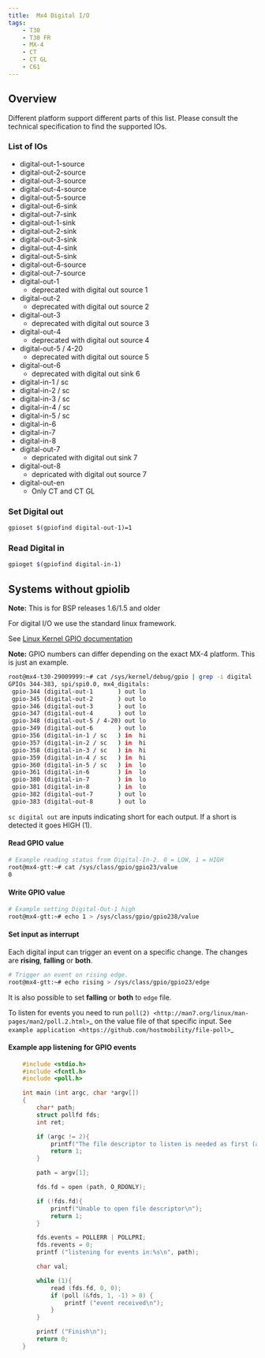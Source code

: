 ```yaml
---
title:  Mx4 Digital I/O
tags:
    - T30
    - T30 FR
    - MX-4
    - CT
    - CT GL
    - C61
---
```

## Overview 
Different platform support different parts of this list. Please consult the technical specification to find the supported IOs.

### List of IOs
- digital-out-1-source
- digital-out-2-source
- digital-out-3-source
- digital-out-4-source
- digital-out-5-source
- digital-out-6-sink 
- digital-out-7-sink 
- digital-out-1-sink 
- digital-out-2-sink 
- digital-out-3-sink 
- digital-out-4-sink 
- digital-out-5-sink 
- digital-out-6-source
- digital-out-7-source
- digital-out-1
    - deprecated with digital out source 1
- digital-out-2
    - deprecated with digital out source 2
- digital-out-3
    - deprecated with digital out source 3
- digital-out-4
    - deprecated with digital out source 4
- digital-out-5 / 4-20
    - deprecated with digital out source 5
- digital-out-6
    - deprecated with digital out sink 6
- digital-in-1 / sc
- digital-in-2 / sc
- digital-in-3 / sc
- digital-in-4 / sc
- digital-in-5 / sc
- digital-in-6
- digital-in-7
- digital-in-8
- digital-out-7
    - depricated with digital out sink 7
- digital-out-8
    - depricated with digital out source 7
- digital-out-en 
    - Only CT and CT GL

### Set Digital out 
```bash
gpioset $(gpiofind digital-out-1)=1
```

### Read Digital in
```bash
gpioget $(gpiofind digital-in-1)
```

## Systems without gpiolib

**Note:** This is for BSP releases 1.6/1.5 and older

For digital I/O we use the standard linux framework.

See [Linux Kernel GPIO documentation](https://www.kernel.org/doc/Documentation/gpio/)

**Note:** GPIO numbers can differ depending on the exact MX-4 platform. This is just an example.

```bash
root@mx4-t30-29009999:~# cat /sys/kernel/debug/gpio | grep -i digital
GPIOs 344-383, spi/spi0.0, mx4_digitals:
 gpio-344 (digital-out-1       ) out lo
 gpio-345 (digital-out-2       ) out lo
 gpio-346 (digital-out-3       ) out lo
 gpio-347 (digital-out-4       ) out lo
 gpio-348 (digital-out-5 / 4-20) out lo
 gpio-349 (digital-out-6       ) out lo
 gpio-356 (digital-in-1 / sc   ) in  hi
 gpio-357 (digital-in-2 / sc   ) in  hi
 gpio-358 (digital-in-3 / sc   ) in  hi
 gpio-359 (digital-in-4 / sc   ) in  hi
 gpio-360 (digital-in-5 / sc   ) in  lo
 gpio-361 (digital-in-6        ) in  lo
 gpio-380 (digital-in-7        ) in  lo
 gpio-381 (digital-in-8        ) in  lo
 gpio-382 (digital-out-7       ) out lo
 gpio-383 (digital-out-8       ) out lo
```

`sc digital out` are inputs indicating short for each output. If a short is detected it goes HIGH (1).

#### Read GPIO value

```bash
# Example reading status from Digital-In-2. 0 = LOW, 1 = HIGH
root@mx4-gtt:~# cat /sys/class/gpio/gpio23/value
0
```

#### Write GPIO value

```bash
# Example setting Digital-Out-1 high
root@mx4-gtt:~# echo 1 > /sys/class/gpio/gpio238/value
```

#### Set input as interrupt

Each digital input can trigger an event on a specific change. The changes are **rising**, **falling** or **both**.

```bash
# Trigger an event on rising edge.
root@mx4-gtt:~# echo rising > /sys/class/gpio/gpio23/edge
```

It is also possible to set **falling** or **both** to `edge` file.

To listen for events you need to run `poll(2) <http://man7.org/linux/man-pages/man2/poll.2.html>`_ on the value file of that specific input. See `example application <https://github.com/hostmobility/file-poll>`_

#### Example app listening for GPIO events
```c
	#include <stdio.h>
	#include <fcntl.h>
	#include <poll.h>

	int main (int argc, char *argv[])
	{
		char* path;
		struct pollfd fds;
		int ret;

		if (argc != 2){
			printf("The file descriptor to listen is needed as first (and only) parameter\n");
			return 1;
		}

		path = argv[1];

		fds.fd = open (path, O_RDONLY);

		if (!fds.fd){
			printf("Unable to open file descriptor\n");
			return 1;
		}

		fds.events = POLLERR | POLLPRI;
		fds.revents = 0;
		printf ("listening for events in:%s\n", path);

		char val;

		while (1){
			read (fds.fd, 0, 0);
			if (poll (&fds, 1, -1) > 0) {
				printf ("event received\n");
			}
		}

		printf ("Finish\n");
		return 0;
	}
```